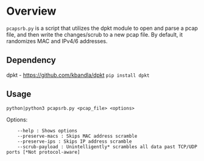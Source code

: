 # Overview

`pcapsrb.py` is a script that utilizes the dpkt module to open and parse a pcap file, and then write the changes/scrub to a new pcap file. By default, it randomizes MAC and IPv4/6 addresses.

## Dependency

dpkt - https://github.com/kbandla/dpkt
`pip install dpkt`

## Usage

`python|python3 pcapsrb.py <pcap_file> <options>`

Options:
```
	--help : Shows options
	--preserve-macs : Skips MAC address scramble
	--preserve-ips : Skips IP address scramble
	--scrub-payload : Unintelligently* scrambles all data past TCP/UDP ports [*Not protocol-aware] 
```